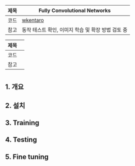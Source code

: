 |제목|Fully Convolutional Networks|
|-|-|
|코드|[wkentaro](https://github.com/wkentaro/pytorch-fcn)|
|참고|동작 테스트 확인, 이미지 학습 및 확장 방법 검토 중|



|제목||
|-|-|
|코드||
|참고||

# 

## 1. 개요 

## 2. 설치 

## 3. Training

## 4. Testing 

## 5. Fine tuning  





